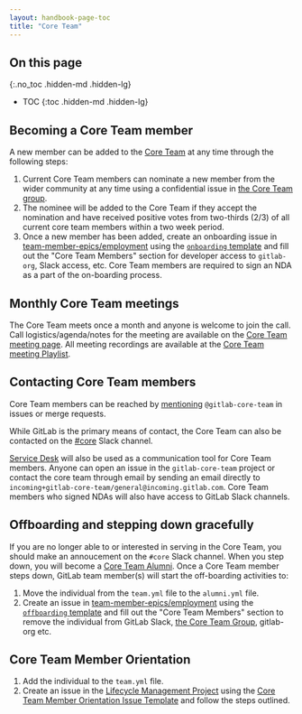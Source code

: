 ```yaml
---
layout: handbook-page-toc
title: "Core Team"
---
```


## On this page
{:.no_toc .hidden-md .hidden-lg}

- TOC
{:toc .hidden-md .hidden-lg}

## Becoming a Core Team member

A new member can be added to the [Core Team](/community/core-team/) at any time through the following steps:

1.  Current Core Team members can nominate a new member from the wider community at any time using a confidential issue in [the Core Team group](https://gitlab.com/groups/gitlab-core-team/-/issues).
2.  The nominee will be added to the Core Team if they accept the nomination and have received positive votes from two-thirds (2/3) of all current core team members within a two week period.
3.  Once a new member has been added, create an onboarding issue in [team-member-epics/employment](https://gitlab.com/gitlab-com/team-member-epics/employment/-/issues) using the [`onboarding` template](https://gitlab.com/gitlab-com/people-group/employment-templates-2/-/blob/master/.gitlab/issue_templates/core_team_onboarding.md) and fill out the "Core Team Members" section for developer access to `gitlab-org`, Slack access, etc. Core Team members are required to sign an NDA as a part of the on-boarding process. 

## Monthly Core Team meetings

The Core Team meets once a month and anyone is welcome to join the call. Call logistics/agenda/notes for the meeting are available on the [Core Team meeting page](https://gitlab.com/gitlab-core-team/general/wikis/monthly-core-team-meeting). All meeting recordings are available at the [Core Team meeting Playlist](https://www.youtube.com/playlist?list=PLFGfElNsQthZ12EUkq3N9QlThvkf3WGnZ). 

## Contacting Core Team members

Core Team members can be reached by [mentioning](https://docs.gitlab.com/ee/user/group/subgroups/index.html#mentioning-subgroups) `@gitlab-core-team` in issues or merge requests. 

While GitLab is the primary means of contact, the Core Team can also be contacted on the [#core](https://gitlab.slack.com/messages/core) Slack channel.

[Service Desk](https://gitlab.com/gitlab-core-team/general/issues/service_desk) will also be used as a communication tool for Core Team members. Anyone can open an issue in the `gitlab-core-team` project or contact the core team through email by sending an email directly to `incoming+gitlab-core-team/general@incoming.gitlab.com`.  Core Team members who signed NDAs will also have access to GitLab Slack channels.

## Offboarding and stepping down gracefully 

If you are no longer able to or interested in serving in the Core Team, you should make an annoucement on the `#core` Slack channel. When you step down, you will become a [Core Team Alumni](/community/core-team/alumni/). Once a Core Team member steps down, GitLab team member(s) will start the off-boarding activities to: 

1.  Move the individual from the `team.yml` file to the `alumni.yml` file.
2.  Create an issue in [team-member-epics/employment](https://gitlab.com/gitlab-com/team-member-epics/employment/-/issues) using the [`offboarding` template](https://gitlab.com/gitlab-com/people-group/employment-templates-2/-/blob/master/.gitlab/issue_templates/offboarding_core_team_member.md) and fill out the "Core Team Members" section to remove the individual from GitLab Slack, [the Core Team Group](https://gitlab.com/groups/gitlab-core-team/community-members/-/group_members), gitlab-org etc.

## Core Team Member Orientation

1.  Add the individual to the `team.yml` file.
2.  Create an issue in the [Lifecycle Management Project](https://gitlab.com/gitlab-com/temporary-service-providers/lifecycle) using the [Core Team Member Orientation Issue Template](https://gitlab.com/gitlab-com/temporary-service-providers/lifecycle/-/blob/master/.gitlab/issue_templates/orientation_issue_core_member.md) and follow the steps outlined.
